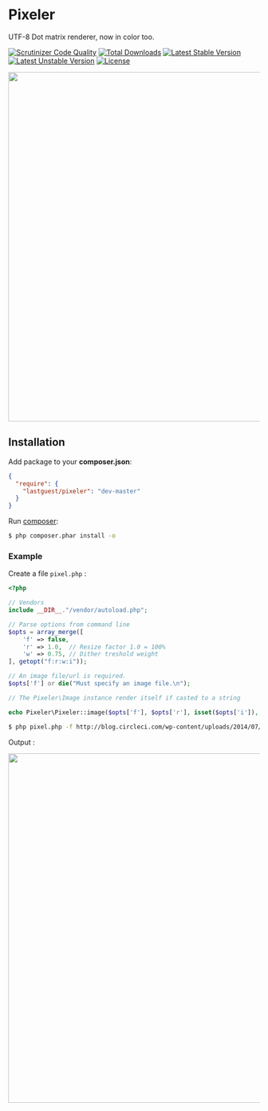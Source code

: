 # Pixeler

UTF-8 Dot matrix renderer, now in color too.

[![Scrutinizer Code Quality](https://scrutinizer-ci.com/g/lastguest/pixeler/badges/quality-score.png?b=master)](https://scrutinizer-ci.com/g/lastguest/pixeler/?branch=master)
[![Total Downloads](https://poser.pugx.org/lastguest/pixeler/downloads.svg)](https://packagist.org/packages/lastguest/pixeler)
[![Latest Stable Version](https://poser.pugx.org/lastguest/pixeler/v/stable.svg)](https://packagist.org/packages/lastguest/pixeler)
[![Latest Unstable Version](https://poser.pugx.org/lastguest/pixeler/v/unstable.svg)](https://packagist.org/packages/lastguest/pixeler)
[![License](https://poser.pugx.org/lastguest/pixeler/license.svg)](https://packagist.org/packages/lastguest/pixeler)

<img src="http://f.cl.ly/items/3P212W0G0S0m0s1d3w1r/code.gif" width="700" />

## Installation

Add package to your **composer.json**:

```json
{
  "require": {
    "lastguest/pixeler": "dev-master"
  }
}
```

Run [composer](https://getcomposer.org/download/):

```bash
$ php composer.phar install -o
```

### Example

Create a file `pixel.php` :

```php
<?php

// Vendors
include __DIR__."/vendor/autoload.php";

// Parse options from command line
$opts = array_merge([
	'f' => false, 
	'r' => 1.0,  // Resize factor 1.0 = 100%
	'w' => 0.75, // Dither treshold weight
], getopt("f:r:w:i"));

// An image file/url is required.
$opts['f'] or die("Must specify an image file.\n");

// The Pixeler\Image instance render itself if casted to a string

echo Pixeler\Pixeler::image($opts['f'], $opts['r'], isset($opts['i']), $opts['w']);
```

```bash
$ php pixel.php -f http://blog.circleci.com/wp-content/uploads/2014/07/elephant.jpg -r 0.3 -w 0.5
```

Output :

<img src="http://cl.ly/image/1W2B0i2X3f01/pixeler_demo.png" width="700" />

